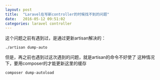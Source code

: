 ```yaml
---
layout: post
title:  "Laravel在写新controller的时候找不到的问题"
date:   2016-05-12 09:51:02
categories: laravel controller
---
```


这个问题之前有遇到过，是通过更新artisan解决的：

```shell script
./artisan dump-auto
```

但是，再之前也遇到过这次遇到的问题，就是artisan的命令不好使了
这种情况下，要用composer的才能更新这里的缓存

```shell script
composer dump-autoload
```
